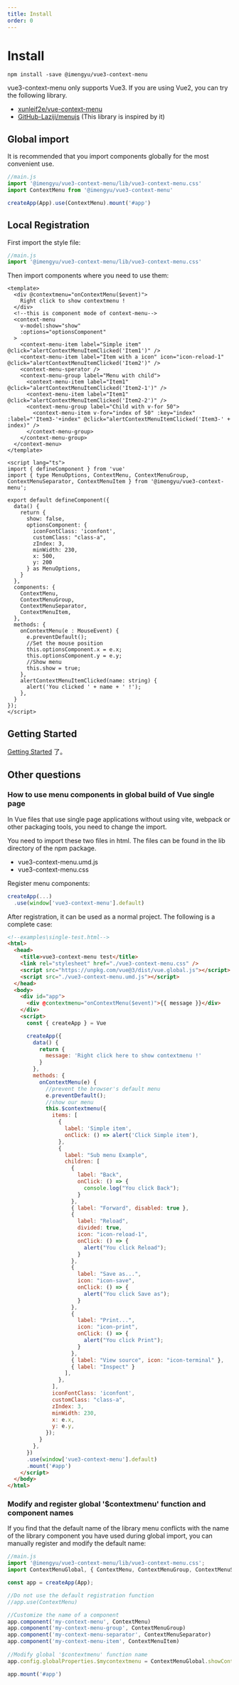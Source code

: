 ```yaml
---
title: Install
order: 0
---
```


# Install

```shell
npm install -save @imengyu/vue3-context-menu
```

vue3-context-menu only supports Vue3. If you are using Vue2, you can try the following library.

* [xunleif2e/vue-context-menu](https://github.com/xunleif2e/vue-context-menu)
* [GitHub-Laziji/menujs](https://github.com/GitHub-Laziji/menujs) (This library is inspired by it)

## Global import

It is recommended that you import components globally for the most convenient use.

```js
//main.js
import '@imengyu/vue3-context-menu/lib/vue3-context-menu.css'
import ContextMenu from '@imengyu/vue3-context-menu'

createApp(App).use(ContextMenu).mount('#app')  
```

## Local Registration

First import the style file:

```js
//main.js
import '@imengyu/vue3-context-menu/lib/vue3-context-menu.css'
```

Then import components where you need to use them:

```vue
<template>
  <div @contextmenu="onContextMenu($event)">
    Right click to show contextmenu !
  </div>
  <!--this is component mode of context-menu-->
  <context-menu
    v-model:show="show"
    :options="optionsComponent"
  >
    <context-menu-item label="Simple item" @click="alertContextMenuItemClicked('Item1')" />
    <context-menu-item label="Item with a icon" icon="icon-reload-1" @click="alertContextMenuItemClicked('Item2')" />
    <context-menu-sperator />
    <context-menu-group label="Menu with child">
      <context-menu-item label="Item1" @click="alertContextMenuItemClicked('Item2-1')" />
      <context-menu-item label="Item1" @click="alertContextMenuItemClicked('Item2-2')" />
      <context-menu-group label="Child with v-for 50">
        <context-menu-item v-for="index of 50" :key="index" :label="'Item3-'+index" @click="alertContextMenuItemClicked('Item3-' + index)" />
      </context-menu-group>
    </context-menu-group>
  </context-menu>
</template>

<script lang="ts">
import { defineComponent } from 'vue'
import { type MenuOptions, ContextMenu, ContextMenuGroup, ContextMenuSeparator, ContextMenuItem } from '@imengyu/vue3-context-menu';

export default defineComponent({
  data() {
    return {
      show: false,
      optionsComponent: {
        iconFontClass: 'iconfont',
        customClass: "class-a",
        zIndex: 3,
        minWidth: 230,
        x: 500,
        y: 200
      } as MenuOptions,
    }
  },
  components: {
    ContextMenu,
    ContextMenuGroup,
    ContextMenuSeparator,
    ContextMenuItem,
  },
  methods: {
    onContextMenu(e : MouseEvent) {
      e.preventDefault();
      //Set the mouse position
      this.optionsComponent.x = e.x;
      this.optionsComponent.y = e.y;
      //Show menu
      this.show = true;
    },
    alertContextMenuItemClicked(name: string) {
      alert('You clicked ' + name + ' !');
    },
  }
});
</script>
```

## Getting Started

[Getting Started](./useage.md) 了。

## Other questions

### How to use menu components in global build of Vue single page

In Vue files that use single page applications without using vite, webpack or other packaging tools, you need to change the import.

You need to import these two files in html. The files can be found in the lib directory of the npm package.

* vue3-context-menu.umd.js
* vue3-context-menu.css

Register menu components:

```js
createApp(...)
  .use(window['vue3-context-menu'].default)
```

After registration, it can be used as a normal project. The following is a complete case:

```html
<!--examples\single-test.html-->
<html>
  <head>
    <title>vue3-context-menu test</title>
    <link rel="stylesheet" href="./vue3-context-menu.css" />
    <script src="https://unpkg.com/vue@3/dist/vue.global.js"></script>
    <script src="./vue3-context-menu.umd.js"></script>
  </head>
  <body>
    <div id="app">
      <div @contextmenu="onContextMenu($event)">{{ message }}</div>
    </div>
    <script>
      const { createApp } = Vue

      createApp({
        data() {
          return {
            message: 'Right click here to show contextmenu !'
          }
        },
        methods: {
          onContextMenu(e) {
            //prevent the browser's default menu
            e.preventDefault();
            //show our menu
            this.$contextmenu({
              items: [
                { 
                  label: 'Simple item',
                  onClick: () => alert('Click Simple item'),
                },
                {
                  label: "Sub menu Example",
                  children: [
                    {
                      label: "Back",
                      onClick: () => {
                        console.log("You click Back");
                      }
                    },
                    { label: "Forward", disabled: true },
                    { 
                      label: "Reload", 
                      divided: true, 
                      icon: "icon-reload-1",
                      onClick: () => {
                        alert("You click Reload");
                      }
                    },
                    { 
                      label: "Save as...",
                      icon: "icon-save",
                      onClick: () => {
                        alert("You click Save as");
                      }
                    },
                    { 
                      label: "Print...", 
                      icon: "icon-print",
                      onClick: () => {
                        alert("You click Print");
                      } 
                    },
                    { label: "View source", icon: "icon-terminal" },
                    { label: "Inspect" }
                  ],
                },
              ],
              iconFontClass: 'iconfont',
              customClass: "class-a",
              zIndex: 3,
              minWidth: 230,
              x: e.x,
              y: e.y,
            });
          }
        },  
      })
      .use(window['vue3-context-menu'].default)
      .mount('#app')
    </script>
  </body>
</html>
```

### Modify and register global '$contextmenu' function and component names

If you find that the default name of the library menu conflicts with the name of the library component you have used during global import, you can manually register and modify the default name:

```js
//main.js
import '@imengyu/vue3-context-menu/lib/vue3-context-menu.css';
import ContextMenuGlobal, { ContextMenu, ContextMenuGroup, ContextMenuSeparator, ContextMenuItem } from '@imengyu/vue3-context-menu';

const app = createApp(App);

//Do not use the default registration function
//app.use(ContextMenu)

//Customize the name of a component
app.component('my-context-menu', ContextMenu)
app.component('my-context-menu-group', ContextMenuGroup)
app.component('my-context-menu-separator', ContextMenuSeparator)
app.component('my-context-menu-item', ContextMenuItem)
  
//Modify global '$contextmenu' function name
app.config.globalProperties.$mycontextmenu = ContextMenuGlobal.showContextMenu;

app.mount('#app')  
```
